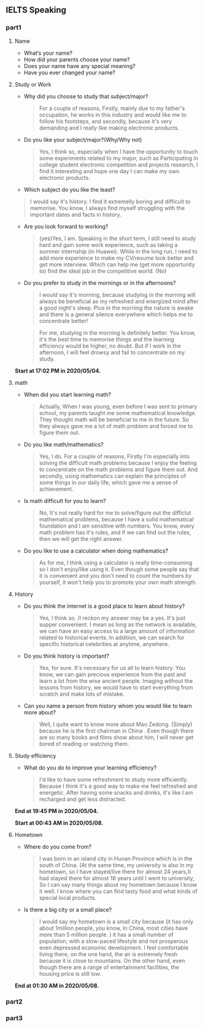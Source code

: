 ## IELTS Speaking

### part1

1. Name

   - What‘s your name?
   - How did your parents choose your name?
   - Does your name have any special meaning?
   - Have you ever changed  your name?
   
2. Study or Work
   - Why did you choose to study that subject/major?
     
     > For a couple of  reasons, Firstly, mainly due to my father's occupation, he works in this industry and would like me to follow his footsteps, and secondly, because it's very demanding and I really like making electronic products.
	- Do you like your subject/major?(Why/Why not)
   
	  > Yes, I think so, especially when I have the opportunity to touch some experiments related to my major, such as Participating in college student electronic competition  and projects research, I find it interesting and hope one day I can make my own electronic products.
   
	- Which subject do you like the least?
	
     > I would say it's history. I find it extremelly boring and difficult to memorise.  You know, I always find myself struggling with the important dates and facts in history.
   
   - Are you look forward to working?
	
	  > (yes)Yes, I am. Speaking in the short term, I still need to study hard and gain some work experience, such as  taking  a summer internship (in Huawei). While in the long run, I need to add more experience to make my CV/resume look better and get more interview. Which can help me (get more opportunity to) find the ideal job in the competitive world.
	  > (No)
	
	- Do you prefer to study in the mornings or in the afternoons?
	
	   >I would say it's morning, because studying in the morning will always be beneficial as my refreshed and energized mind after a good night's sleep. Plus in the morning the nature is awake and there is a general silence everywhere which helps me to concentrate better!  
	   
	   > For me, studying in the morning is definitely better. You know, it's the best time to memorise things and the learning efficiency would be higher, no doubt. But if I work in the afternoon, I will feel drowsy and fail to concentrate on my study.
	
	**Start at 17:02 PM in 2020/05/04.**
	
3. math
   - When did you start learning math?
   
      > Actually, When I was young, even before I was sent to primary school, my parents taught me some mathematical knowledge. They thought math will be beneficial to me in the future. So they always gave me a lot of math problem and forced me to figure them out.
   
   - Do you like math/mathematics?
   
      >Yes, I do. For a couple of reasons, Firstly I'm especially into solving the difficult math problems because I enjoy the feeling to concentrate on the math problems and figure them out. And secondly, using mathematics can explain the principles of some things in our daily life, which gave me a sense of achievement. 
   
   - Is math difficult for you to learn?
   
       >No, It's not really hard for me to solve/figure out the difficlut mathematical problems, because I have a solid mathematical foundation and I am sensitive with numbers. You know, every math problem has it's rules, and if we can find out the rules, then we will get the right answer.
   
   - Do you like to use a calculator when doing mathematics?
   
       >As for me, I think using a calculator is really time-consuming so I don't enjoy/like using it. Even though some people say that it is convenient and you don't need to count the numbers by yourself, it won't help you to promote your own math strength.

4. History

   - Do you think the internet is a good place to learn about history?

     > Yes, I think so. /I reckon my answer may be  a yes. It's just supper convenient. I mean as long as the network is available, we can have an easy access to a large amount of information related to historical events. In addition, we can search for specific historical celebrities at anytime, anywhere.

   - Do you think history is important?
   
     > Yes, for sure. It's necessary for us all to learn history. You know, we can gain precious experience from the past and learn a lot from the wise ancient people. Imaging without the lessons from history, we would have to start everything from scratch and make lots of mistake.
   - Can you name a person from history whom you would like to learn more about?
   
     > Well, I quite want to know more about Mao Zedong. (Simply) because he is the first chairman in China . Even though there are so many books and films show about him, I will never get bored of reading or watching them.

5. Study efficiency

   - What do you do to improve your learning efficiency?

     > I'd like to have some refreshment to study more efficiently. Because I think it's a good way to make me feel refreshed and energetic. After having some snacks and drinks, it's like I am recharged and get less distracted.

   **End at 19:45 PM in 2020/05/04.**

   **Start at 00:43 AM in 2020/05/08.**

6. Hometown

   - Where do you come from?

     > I was born in an island city in Hunan Province which is in the south of China. (At the same time, my university is also in my hometown, so I have stayed/live there for almost 24 years,)I had stayed there for almost 18 years until I went to university, So  I can say many things about my hometown because I know it well. I know where you can find tasty food and what kinds of special local products.

   - Is there a big city or a small place?

     > I would say my hometown is a small city because (it has only about 1million people, you know, In China, most cities have more than 5 million people. ) it has a small number of  population, with a slow-paced lifestyle and not prosperous even depressed economic development. I feel comfortable living there, on the one hand, the air is extremely fresh because it is close to mountains. On the other hand, even though there are a range of entertainment facilities, the housing price is still low.

   **End at 01:30 AM in 2020/05/08.**

### part2

### part3

